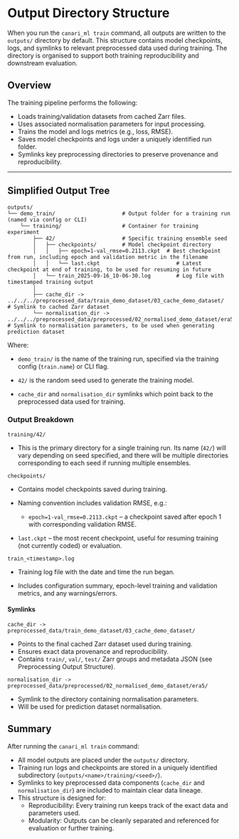 # Output Directory Structure

When you run the `canari_ml train` command, all outputs are written to the `outputs/` directory by default. This structure contains model checkpoints, logs, and symlinks to relevant preprocessed data used during training. The directory is organised to support both training reproducibility and downstream evaluation.

## Overview

The training pipeline performs the following:

- Loads training/validation datasets from cached Zarr files.
- Uses associated normalisation parameters for input processing.
- Trains the model and logs metrics (e.g., loss, RMSE).
- Saves model checkpoints and logs under a uniquely identified run folder.
- Symlinks key preprocessing directories to preserve provenance and reproducibility.

---

## Simplified Output Tree

```console
outputs/
└── demo_train/                     # Output folder for a training run (named via config or CLI)
    └── training/                   # Container for training experiment
        ├── 42/                     # Specific training ensemble seed
        │   ├── checkpoints/        # Model checkpoint directory
        │   │   ├── epoch=1-val_rmse=0.2113.ckpt  # Best checkpoint from run, including epoch and validation metric in the filename
        │   │   └── last.ckpt                        # Latest checkpoint at end of training, to be used for resuming in future
        │   └── train_2025-09-16_10-06-30.log        # Log file with timestamped training output
        │
        ├── cache_dir -> ../../../preprocessed_data/train_demo_dataset/03_cache_demo_dataset/   # Symlink to cached Zarr dataset
        └── normalisation_dir -> ../../../preprocessed_data/preprocessed/02_normalised_demo_dataset/era5/   # Symlink to normalisation parameters, to be used when generating prediction dataset
```

Where:

- `demo_train/` is the name of the training run, specified via the training config (`train.name`) or CLI flag.

- `42/` is the random seed used to generate the training model.

- `cache_dir` and `normalisation_dir` symlinks which point back to the preprocessed data used for training.

### Output Breakdown

`training/42/`

- This is the primary directory for a single training run. Its name (`42/`) will vary depending on seed specified, and there will be multiple directories corresponding to each seed if running multiple ensembles.

`checkpoints/`

- Contains model checkpoints saved during training.

- Naming convention includes validation RMSE, e.g.:
    - `epoch=1-val_rmse=0.2113.ckpt` – a checkpoint saved after epoch 1 with corresponding validation RMSE.

- `last.ckpt` – the most recent checkpoint, useful for resuming training (not currently coded) or evaluation.

`train_<timestamp>.log`

- Training log file with the date and time the run began.

- Includes configuration summary, epoch-level training and validation metrics, and any warnings/errors.

#### Symlinks

`cache_dir -> preprocessed_data/train_demo_dataset/03_cache_demo_dataset/`

- Points to the final cached Zarr dataset used during training.
- Ensures exact data provenance and reproducibility.
- Contains `train/`, `val/`, `test/` Zarr groups and metadata JSON (see Preprocessing Output Structure).

`normalisation_dir -> preprocessed_data/preprocessed/02_normalised_demo_dataset/era5/`

- Symlink to the directory containing normalisation parameters.
- Will be used for prediction dataset normalisation.

## Summary

After running the `canari_ml train` command:

- All model outputs are placed under the `outputs/` directory.
- Training run logs and checkpoints are stored in a uniquely identified subdirectory (`outputs/<name>/training/<seed>/`).
- Symlinks to key preprocessed data components (`cache_dir` and `normalisation_dir`) are included to maintain clear data lineage.
- This structure is designed for:
    - Reproducibility: Every training run keeps track of the exact data and parameters used.
    - Modularity: Outputs can be cleanly separated and referenced for evaluation or further training.

